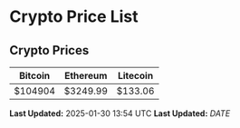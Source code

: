 # Crypto Price List

## Crypto Prices
| Bitcoin | Ethereum | Litecoin |
| ------- | -------- | -------- |
| $104904 | $3249.99 | $133.06 |
**Last Updated:** 2025-01-30 13:54 UTC
**Last Updated:** $DATE$
